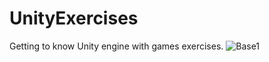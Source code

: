 # UnityExercises
Getting to know Unity engine with games exercises.
![Base1](https://user-images.githubusercontent.com/33701091/194771849-6f2b7e16-b5fb-4848-b6f2-720a9a45a9b6.PNG)
